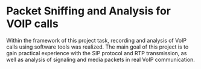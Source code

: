 # Packet Sniffing and Analysis for VOIP calls
Within the framework of this project task, recording and analysis of VoIP calls using software tools was realized. The main goal of this project is to gain practical experience with the SIP protocol and RTP transmission, as well as analysis of signaling and media packets in real VoIP communication.
